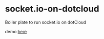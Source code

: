 socket.io-on-dotcloud
=====================

Boiler plate to run socket.io on dotCloud

demo [here](http://socketio-dotcloud-labs.dotcloud.com/)